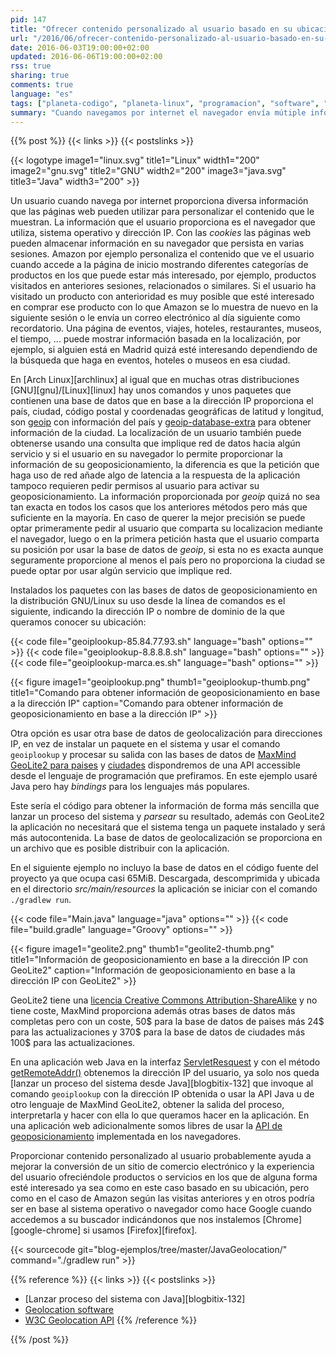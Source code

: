 ```yaml
---
pid: 147
title: "Ofrecer contenido personalizado al usuario basado en su ubicación"
url: "/2016/06/ofrecer-contenido-personalizado-al-usuario-basado-en-su-ubicacion/"
date: 2016-06-03T19:00:00+02:00
updated: 2016-06-06T19:00:00+02:00
rss: true
sharing: true
comments: true
language: "es"
tags: ["planeta-codigo", "planeta-linux", "programacion", "software", "software-libre"]
summary: "Cuando navegamos por internet el navegador envía mútiple información sobre nosotros y algunas páginas web recopilan esa información y la procesan para ofrecer contenido personalizado que creen nos resultaría de interés. Contenido con mayor relevancia para el usuario mejora la experiencia de usuario y la páginas web mejorarán su ratio de conversión y facturación. La información que proporcionamos sin ser conscientes son las _cookies_, la dirección IP, el navegador que usamos, el sistema operativo, nuestra resolución de pantalla, la hora a la que accedemos a la página, ... en base a ella y aunque la información está impersonalizada sirve para identificarnos como inequivocamente usuarios. Con la dirección IP y usando una base de datos es posible obtener al menos el país desde el que se accede a una web y muy posiblemente la ciudad."
---
```


{{% post %}}
{{< links >}}
{{< postslinks >}}

{{< logotype image1="linux.svg" title1="Linux" width1="200" image2="gnu.svg" title2="GNU" width2="200" image3="java.svg" title3="Java" width3="200" >}}

Un usuario cuando navega por internet proporciona diversa información que las páginas web pueden utilizar para personalizar el contenido que le muestran. La información que el usuario proporciona es el navegador que utiliza, sistema operativo y dirección IP. Con las _cookies_ las páginas web pueden almacenar información en su navegador que persista en varias sesiones. Amazon por ejemplo personaliza el contenido que ve el usuario cuando accede a la página de inicio mostrando diferentes categorías de productos en los que puede estar más interesado, por ejemplo, productos visitados en anteriores sesiones, relacionados o similares. Si el usuario ha visitado un producto con anterioridad es muy posible que esté interesado en comprar ese producto con lo que Amazon se lo muestra de nuevo en la siguiente sesión o le envía un correo electrónico al día siguiente como recordatorio. Una página de eventos, viajes, hoteles, restaurantes, museos, el tiempo, ... puede mostrar información basada en la localización, por ejemplo, si alguien está en Madrid quizá esté interesando dependiendo de la búsqueda que haga en eventos, hoteles o museos en esa ciudad.

En [Arch Linux][archlinux] al igual que en muchas otras distribuciones [GNU][gnu]/[Linux][linux] hay unos comandos y unos paquetes que contienen una base de datos que en base a la dirección IP proporciona el país, ciudad, código postal y coordenadas geográficas de latitud y longitud, son [geoip](https://www.archlinux.org/packages/extra/x86_64/geoip/) con información del país y [geoip-database-extra](https://www.archlinux.org/packages/extra/any/geoip-database-extra/) para obtener información de la ciudad. La localización de un usuario también puede obtenerse usando una consulta que implique red de datos hacia algún servicio y si el usuario en su navegador lo permite proporcionar la información de su geoposicionamiento, la diferencia es que la petición que haga uso de red añade algo de latencia a la respuesta de la aplicación tampoco requieren pedir permisos al usuario para activar su geoposicionamiento. La información proporcionada por _geoip_ quizá no sea tan exacta en todos los casos que los anteriores métodos pero más que suficiente en la mayoría. En caso de querer la mejor precisión se puede optar primeramente pedir al usuario que comparta su localizacion mediante el navegador, luego o en la primera petición hasta que el usuario comparta su posición por usar la base de datos de _geoip_, si esta no es exacta aunque seguramente proporcione al menos el país pero no proporciona la ciudad se puede optar por usar algún servicio que implique red.

Instalados los paquetes con las bases de datos de geoposicionamiento en la distribución GNU/Linux su uso desde la línea de comandos es el siguiente, indicando la dirección IP o nombre de dominio de la que queramos conocer su ubicación:

{{< code file="geoiplookup-85.84.77.93.sh" language="bash" options="" >}}
{{< code file="geoiplookup-8.8.8.8.sh" language="bash" options="" >}}
{{< code file="geoiplookup-marca.es.sh" language="bash" options="" >}}

<div class="media">
    {{< figure
        image1="geoiplookup.png" thumb1="geoiplookup-thumb.png" title1="Comando para obtener información de geoposicionamiento en base a la dirección IP"
        caption="Comando para obtener información de geoposicionamiento en base a la dirección IP" >}}
</div>

Otra opción es usar otra base de datos de geolocalización para direcciones IP, en vez de instalar un paquete en el sistema y usar el comando <code>geoiplookup</code> y procesar su salida con las bases de datos de [MaxMind GeoLite2 para paises](http://geolite.maxmind.com/download/geoip/database/GeoLite2-Country.mmdb.gz) y [ciudades](http://geolite.maxmind.com/download/geoip/database/GeoLite2-City.mmdb.gz) dispondremos de una API accessible desde el lenguaje de programación que prefiramos. En este ejemplo usaré Java pero hay _bindings_ para los lenguajes más populares.

Este sería el código para obtener la información de forma más sencilla que lanzar un proceso del sistema y _parsear_ su resultado, además con GeoLite2 la aplicación no necesitará que el sistema tenga un paquete instalado y será más autocontenida. La base de datos de geolocalización se proporciona en un archivo que es posible distribuir con la aplicación.

En el siguiente ejemplo no incluyo la base de datos en el código fuente del proyecto ya que ocupa casi 65MiB. Descargada, descomprimida y ubicada en el directorio _src/main/resources_ la aplicación se iniciar con el comando <code>./gradlew run</code>.

{{< code file="Main.java" language="java" options="" >}}
{{< code file="build.gradle" language="Groovy" options="" >}}

<div class="media">
    {{< figure
        image1="geolite2.png" thumb1="geolite2-thumb.png" title1="Información de geoposicionamiento en base a la dirección IP con GeoLite2"
        caption="Información de geoposicionamiento en base a la dirección IP con GeoLite2" >}}
</div>

GeoLite2 tiene una [licencia Creative Commons Attribution-ShareAlike](https://creativecommons.org/licenses/by-sa/4.0/) y no tiene coste, MaxMind proporciona además otras bases de datos más completas pero con un coste, 50$ para la base de datos de paises más 24$ para las actualizaciones y 370$ para la base de datos de ciudades más 100$ para las actualizaciones.

En una aplicación web Java en la interfaz [ServletResquest](https://docs.oracle.com/javaee/7/api/javax/servlet/ServletRequest.html) y con el método [getRemoteAddr()](http:s//docs.oracle.com/javaee/7/api/javax/servlet/ServletRequest.html#getRemoteAddr--) obtenemos la dirección IP del usuario, ya solo nos queda [lanzar un proceso del sistema desde Java][blogbitix-132] que invoque al comando <code>geoiplookup</code> con la dirección IP obtenida o usar la API Java u de otro lenguaje de MaxMind GeoLite2, obtener la salida del proceso, interpretarla y hacer con ella lo que queramos hacer en la aplicación. En una aplicación web adicionalmente somos libres de usar la [API de geoposicionamiento](https://en.wikipedia.org/wiki/W3C_Geolocation_API) implementada en los navegadores.

Proporcionar contenido personalizado al usuario probablemente ayuda a mejorar la conversión de un sitio de comercio electrónico y la experiencia del usuario ofreciéndole productos o servicios en los que de alguna forma esté interesado ya sea como en este caso basado en su ubicación, pero como en el caso de Amazon según las visitas anteriores y en otros podría ser en base al sistema operativo o navegador como hace Google cuando accedemos a su buscador indicándonos que nos instalemos [Chrome][google-chrome] si usamos [Firefox][firefox].

{{< sourcecode git="blog-ejemplos/tree/master/JavaGeolocation/" command="./gradlew run" >}}

{{% reference %}}
{{< links >}}
{{< postslinks >}}
* [Lanzar proceso del sistema con Java][blogbitix-132]
* [Geolocation software](https://en.wikipedia.org/wiki/Geolocation_software)
* [W3C Geolocation API](https://en.wikipedia.org/wiki/W3C_Geolocation_API)
{{% /reference %}}

{{% /post %}}
